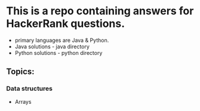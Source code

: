 # This is a repo containing answers for HackerRank questions.
- primary languages are Java & Python.
- Java solutions - java directory
- Python solutions - python directory

## Topics:
### Data structures  
- Arrays
